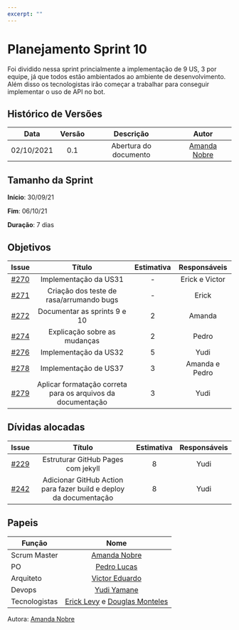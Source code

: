 ```yaml
---
excerpt: ""
---
```


# Planejamento Sprint 10

Foi dividido nessa sprint princialmente a implementação de 9 US, 3 por equipe, já que todos estão ambientados ao ambiente de desenvolvimento. Além disso os tecnologistas irão começar a trabalhar para conseguir implementar o uso de API no bot. 

## Histórico de Versões

| Data       | Versão | Descrição                      | Autor             |
| :--------: | :----: | :----------:                   | :---------------: |
| 02/10/2021 |  0.1   | Abertura do documento | [Amanda Nobre](https://github.com/AmandaNbr)|

## Tamanho da Sprint

**Início**: 30/09/21

**Fim**: 06/10/21

**Duração**: 7 dias

## Objetivos

| Issue |            Título            |      Estimativa     |        Responsáveis         | 
|:-----:|:----------------------------:|:-------------------:|:---------------------------:|
| [#270](https://github.com/fga-eps-mds/2021-1-Bot/issues/270) | Implementação da US31 | - | Erick e Victor |
| [#271](https://github.com/fga-eps-mds/2021-1-Bot/issues/271) | Criação dos teste de rasa/arrumando bugs | - | Erick |
| [#272](https://github.com/fga-eps-mds/2021-1-Bot/issues/272) | Documentar as sprints 9 e 10 | 2 | Amanda |
| [#274](https://github.com/fga-eps-mds/2021-1-Bot/issues/274) | Explicação sobre as mudanças | 2 | Pedro |
| [#276](https://github.com/fga-eps-mds/2021-1-Bot/issues/276) | Implementação da US32 | 5 | Yudi |
| [#278](https://github.com/fga-eps-mds/2021-1-Bot/issues/278) | Implementação de US37 | 3 | Amanda e Pedro |
| [#279](https://github.com/fga-eps-mds/2021-1-Bot/issues/279) | Aplicar formatação correta para os arquivos da documentação | 3 | Yudi |

## Dívidas alocadas

| Issue |            Título            |      Estimativa     |        Responsáveis         | 
|:-----:|:----------------------------:|:-------------------:|:---------------------------:|
| [#229](https://github.com/fga-eps-mds/2021-1-Bot/issues/229) | Estruturar GitHub Pages com jekyll | 8 | Yudi |
| [#242](https://github.com/fga-eps-mds/2021-1-Bot/issues/242) | Adicionar GitHub Action para fazer build e deploy da documentação | 8 | Yudi |

## Papeis

|      Função      |            Nome            |
|------------------|:--------------------------:|
| Scrum Master | [Amanda Nobre](https://github.com/AmandaNbr) |
| PO | [Pedro Lucas](https://github.com/PedroLSF) |
| Arquiteto | [Victor Eduardo](https://github.com/victorear05) |
| Devops | [Yudi Yamane](https://github.com/yudi-azvd) |
| Tecnologistas | [Erick Levy](https://github.com/Ericklevy) e [Douglas Monteles](https://github.com/DouglasMonteles) |

Autora: [Amanda Nobre](https://github.com/AmandaNbr)
